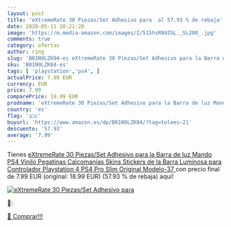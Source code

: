 ```yaml
---
layout: post
title: 'eXtremeRate 30 Piezas/Set Adhesivo para  al 57.93 % de rebaja'
date: 2020-05-11 20:21:20
image: 'https://m.media-amazon.com/images/I/515hsRN9ZGL._SL200_.jpg'
comments: true
category: ofertas
author: ring
slug: 'B01N9LZK04-es eXtremeRate 30 Piezas/Set Adhesivo para la Barra de luz...'
sku: 'B01N9LZK04-es'
tags: [ 'playstation','ps4', ]
actualPrice: 7.99 EUR
currency: EUR
price: 7.99
comparePrice: 18.99 EUR
prodname: 'eXtremeRate 30 Piezas/Set Adhesivo para la Barra de luz Mando PS4 Vinilo Pegatinas Calcomanías Skins Stickers de la Barra Luminosa para Controlador Playstation 4 PS4 Pro Slim Original Modelo-37 '
country: 'es'
flag: '🇪🇸'
buyurl: 'https://www.amazon.es/dp/B01N9LZK04/?tag=tolees-21'
descuento: '57.93'
average: '7.99'
---
```


Tienes [eXtremeRate 30 Piezas/Set Adhesivo para la Barra de luz Mando PS4 Vinilo Pegatinas Calcomanías Skins Stickers de la Barra Luminosa para Controlador Playstation 4 PS4 Pro Slim Original Modelo-37 ](https://www.amazon.es/dp/B01N9LZK04/?tag=tolees-21) con precio final de  7.99 EUR (original: 18.99 EUR) (57.93 %  de rebaja) aqui!

[![eXtremeRate 30 Piezas/Set Adhesivo para ](https://m.media-amazon.com/images/I/515hsRN9ZGL._SL200_.jpg)](https://www.amazon.es/dp/B01N9LZK04/?tag=tolees-21)

🔎:


[🛒 Comprar!!!](https://www.amazon.es/dp/B01N9LZK04/?tag=tolees-21)

